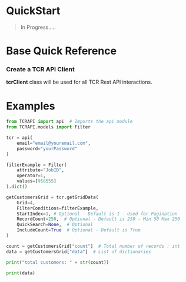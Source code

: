 # QuickStart

> In Progress.....

# Base Quick Reference

### Create a TCR API Client  
**tcrClient** class will be used for all TCR Rest API interactions.  

# Examples

```python
from TCRAPI import api  # Imports the api module
from TCRAPI.models import Filter

tcr = api(
    email="email@youremail.com",
    password="yourPassword"
)

filterExample = Filter(
    attribute="JobID",
    operator=1,
    values=[958555]
).dict()

getCustomersGrid = tcr.getGridData(
    Grid=4,
    FilterConditions=filterExample,
    StartIndex=1, # Optional - Default is 1 - Used for Pagination
    RecordCount=250,  # Optional - Default is 250 - Min 50 Max 250
    QuickSearch=None,  # Optional
    IncludeCount=True  # Optional - Default is True
)

count = getCustomersGrid["count"]  # Total number of records : int
data = getCustomersGrid["data"]  # List of dictionaries

print("total customers: " + str(count))

print(data)

```
